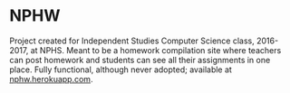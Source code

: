 # NPHW

Project created for Independent Studies Computer Science class, 2016-2017, at NPHS.  Meant to be a homework compilation site where teachers can post homework and students can see all their assignments in one place.  Fully functional, although never adopted; available at [nphw.herokuapp.com](https://nphw.herokuapp.com).
